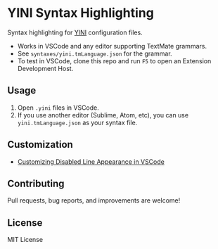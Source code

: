 # YINI Syntax Highlighting

Syntax highlighting for [YINI](https://github.com/YINI-lang) configuration files.

- Works in VSCode and any editor supporting TextMate grammars.
- See `syntaxes/yini.tmLanguage.json` for the grammar.
- To test in VSCode, clone this repo and run `F5` to open an Extension Development Host.

## Usage

1. Open `.yini` files in VSCode.
2. If you use another editor (Sublime, Atom, etc), you can use `yini.tmLanguage.json` as your syntax file.

## Customization

- [Customizing Disabled Line Appearance in VSCode](https://github.com/YINI-lang/yini-syntax/blob/main/docs/VSCode.md)
  
## Contributing

Pull requests, bug reports, and improvements are welcome!

## License

MIT License
